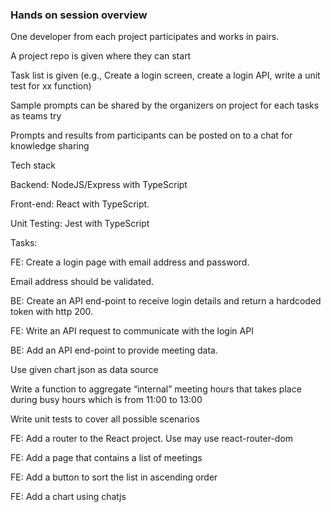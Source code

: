 ### Hands on session overview 

One developer from each project participates and works in pairs. 

A project repo is given where they can start 

Task list is given (e.g., Create a login screen, create a login API, write a unit test for xx function) 

Sample prompts can be shared by the organizers on project for each tasks as teams try 

Prompts and results from participants can be posted on to a chat for knowledge sharing 

 

Tech stack

Backend: NodeJS/Express with TypeScript 

Front-end: React with TypeScript.

Unit Testing: Jest with TypeScript 

 

Tasks: 

FE: Create a login page with email address and password. 

Email address should be validated. 

BE: Create an API end-point to receive login details and return a hardcoded token with http 200. 

FE: Write an API request to communicate with the login API 

BE: Add an API end-point to provide meeting data. 

Use given chart json as data source 

Write a function to aggregate “internal” meeting hours that takes place during busy hours which is from 11:00 to 13:00 

Write unit tests to cover all possible scenarios 

FE: Add a router to the React project. Use may use react-router-dom 

FE: Add a page that contains a list of meetings 

FE: Add a button to sort the list in ascending order 

FE: Add a chart using chatjs 
